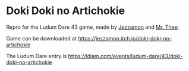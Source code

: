 # Doki Doki no Artichokie
Repro for the Ludum Dare 43 game, made by [Jezzamon](https://twitter.com/jezzamonn) and [Mr. Thee](https://twitter.com/PhillipWitz).

Game can be downloaded at
https://jezzamon.itch.io/doki-doki-no-artichokie

The Ludum Dare entry is
https://ldjam.com/events/ludum-dare/43/doki-doki-no-artichokie
